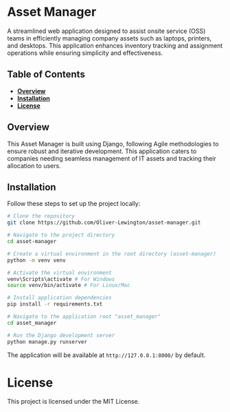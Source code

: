 # **Asset Manager**

A streamlined web application designed to assist onsite service (OSS) teams in efficiently managing company assets such as laptops, printers, and desktops. This application enhances inventory tracking and assignment operations while ensuring simplicity and effectiveness.

## **Table of Contents**

- [**Overview**](#overview)
- [**Installation**](#installation)
- [**License**](#license)

## **Overview**

This Asset Manager is built using Django, following Agile methodologies to ensure robust and iterative development. This application caters to companies needing seamless management of IT assets and tracking their allocation to users.

## **Installation**

Follow these steps to set up the project locally:

```bash
# Clone the repository
git clone https://github.com/Oliver-Lewington/asset-manager.git

# Navigate to the project directory
cd asset-manager

# Create a virtual environment in the root directory (asset-manager)
python -m venv venv

# Activate the virtual environment
venv\Scripts\activate # For Windows
source venv/bin/activate # For Linux/Mac

# Install application dependencies
pip install -r requirements.txt

# Navigate to the application root "asset_manager"
cd asset_manager

# Run the Django development server
python manage.py runserver
```

The application will be available at `http://127.0.0.1:8000/` by default.

# License

This project is licensed under the MIT License. 
